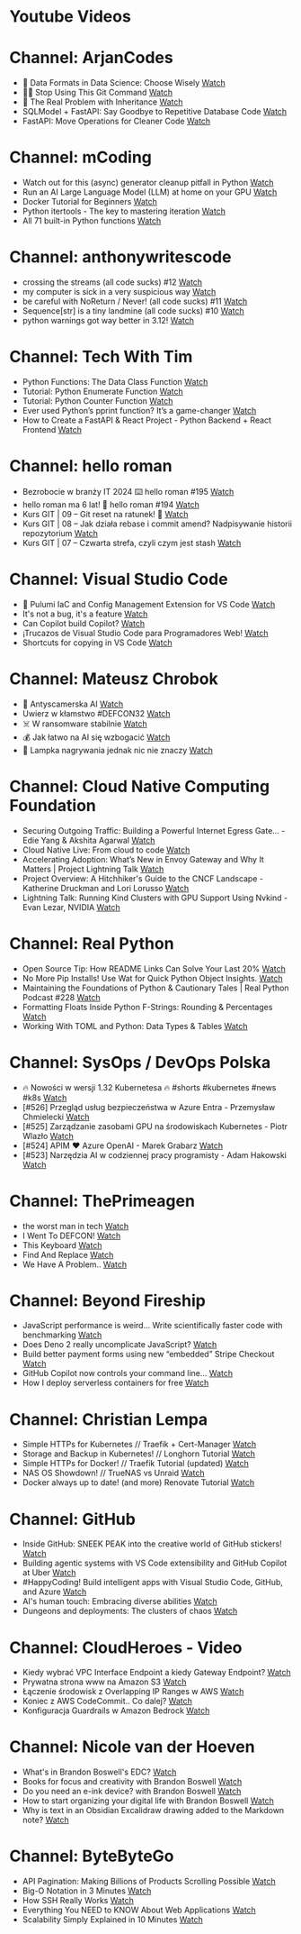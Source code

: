 
Youtube Videos
==============

# Channel: ArjanCodes
  
 - 💾 Data Formats in Data Science: Choose Wisely  [Watch](https://youtu.be/FcIEWBSLnJk)  
 - ✋🏻 Stop Using This Git Command  [Watch](https://youtu.be/CEaWanW-7cM)  
 - 🤔 The Real Problem with Inheritance  [Watch](https://youtu.be/M8myswQlF1M)  
 - SQLModel + FastAPI: Say Goodbye to Repetitive Database Code  [Watch](https://youtu.be/GONyd0CUrPc)  
 - FastAPI: Move Operations for Cleaner Code  [Watch](https://youtu.be/Oq8Pp3M7CUQ)
# Channel: mCoding
  
 - Watch out for this (async) generator cleanup pitfall in Python  [Watch](https://youtu.be/N56Jrqc7SBk)  
 - Run an AI Large Language Model (LLM) at home on your GPU  [Watch](https://youtu.be/RejIVgfER-4)  
 - Docker Tutorial for Beginners  [Watch](https://youtu.be/b0HMimUb4f0)  
 - Python itertools - The key to mastering iteration  [Watch](https://youtu.be/1p7xa_BHYDs)  
 - All 71 built-in Python functions  [Watch](https://youtu.be/7Qu_KXc7xSI)
# Channel: anthonywritescode
  
 - crossing the streams (all code sucks) #12  [Watch](https://youtu.be/bOKt0DnttxI)  
 - my computer is sick in a very suspicious way  [Watch](https://youtu.be/l-RjeirBNMQ)  
 - be careful with NoReturn / Never! (all code sucks) #11  [Watch](https://youtu.be/WuXRn3euN8k)  
 - Sequence[str] is a tiny landmine (all code sucks) #10  [Watch](https://youtu.be/f0zD9d7kBrU)  
 - python warnings got way better in 3.12!  [Watch](https://youtu.be/Ljfn4x8t3Ow)
# Channel: Tech With Tim
  
 - Python Functions: The Data Class Function  [Watch](https://youtu.be/xT8JlhwZ_aE)  
 - Tutorial: Python Enumerate Function  [Watch](https://youtu.be/R-hi43zoC64)  
 - Tutorial: Python Counter Function  [Watch](https://youtu.be/buPw2dK3gYo)  
 - Ever used Python’s pprint function? It’s a game-changer  [Watch](https://youtu.be/oWNT3A3mQxA)  
 - How to Create a FastAPI & React Project - Python Backend + React Frontend  [Watch](https://youtu.be/aSdVU9-SxH4)
# Channel: hello roman
  
 - Bezrobocie w branży IT 2024 ⌨️ hello roman #195  [Watch](https://youtu.be/3A0h9uNj0Z4)  
 - hello roman ma 6 lat!  🎉  hello roman #194  [Watch](https://youtu.be/2VcweF4sVRE)  
 - Kurs GIT | 09 – Git reset na ratunek! 🛟  [Watch](https://youtu.be/vri36csppEY)  
 - Kurs GIT | 08 – Jak działa rebase i commit amend? Nadpisywanie historii repozytorium  [Watch](https://youtu.be/4GKI4Gz97TE)  
 - Kurs GIT | 07 – Czwarta strefa, czyli czym jest stash  [Watch](https://youtu.be/T9n2tF60cY0)
# Channel: Visual Studio Code
  
 - 🔴 Pulumi IaC and Config Management Extension for VS Code  [Watch](https://youtu.be/rRsnk1sv_xE)  
 - It's not a bug, it's a feature  [Watch](https://youtu.be/7Pipfjf3Mig)  
 - Can Copilot build Copilot?  [Watch](https://youtu.be/uzz1F4Cw2bA)  
 - ¡Trucazos de Visual Studio Code para Programadores Web!  [Watch](https://youtu.be/UdIcAdQtiws)  
 - Shortcuts for copying in VS Code  [Watch](https://youtu.be/2dR_u_Nhb-Y)
# Channel: Mateusz Chrobok
  
 - 👵 Antyscamerska AI  [Watch](https://youtu.be/VatBfwdu4nI)  
 - Uwierz w kłamstwo #DEFCON32  [Watch](https://youtu.be/SImGw8kfrj4)  
 - ☠️ W ransomware stabilnie  [Watch](https://youtu.be/EiLb5RsG7to)  
 - 💰 Jak łatwo na AI się wzbogacić  [Watch](https://youtu.be/tyu5jiWZOMo)  
 - 📸 Lampka nagrywania jednak nic nie znaczy  [Watch](https://youtu.be/FEjQsKYgwG4)
# Channel: Cloud Native Computing Foundation
  
 - Securing Outgoing Traffic: Building a Powerful Internet Egress Gate... - Edie Yang & Akshita Agarwal  [Watch](https://youtu.be/y6oUAktso_4)  
 - Cloud Native Live: From cloud to code  [Watch](https://youtu.be/t_rNSAyFDHE)  
 - Accelerating Adoption: What’s New in Envoy Gateway and Why It Matters | Project Lightning Talk  [Watch](https://youtu.be/y6O220qbmXc)  
 - Project Overview: A Hitchhiker's Guide to the CNCF Landscape - Katherine Druckman and Lori Lorusso  [Watch](https://youtu.be/ilVd19DDyIk)  
 - Lightning Talk: Running Kind Clusters with GPU Support Using Nvkind - Evan Lezar, NVIDIA  [Watch](https://youtu.be/jnHlwZKJiL4)
# Channel: Real Python
  
 - Open Source Tip: How README Links Can Solve Your Last 20%  [Watch](https://youtu.be/3_aQ81kniHE)  
 - No More Pip Installs! Use Wat for Quick Python Object Insights.  [Watch](https://youtu.be/sGo5BbImmd8)  
 - Maintaining the Foundations of Python & Cautionary Tales | Real Python Podcast #228  [Watch](https://youtu.be/bQylj1i3Rog)  
 - Formatting Floats Inside Python F-Strings: Rounding & Percentages  [Watch](https://youtu.be/7MciGRf8V3A)  
 - Working With TOML and Python: Data Types & Tables  [Watch](https://youtu.be/V2Vi0FSR8Eo)
# Channel: SysOps / DevOps Polska
  
 - 🔥 Nowości w wersji 1.32 Kubernetesa 🔥 #shorts #kubernetes #news #k8s  [Watch](https://youtu.be/_rpKi-abJTY)  
 - [#526] Przegląd usług bezpieczeństwa w Azure Entra - Przemysław Chmielecki  [Watch](https://youtu.be/SxZ-qLkTtZo)  
 - [#525] Zarządzanie zasobami GPU na środowiskach Kubernetes - Piotr Wlazło  [Watch](https://youtu.be/PrAMaA-8biY)  
 - [#524] APIM ❤️ Azure OpenAI - Marek Grabarz  [Watch](https://youtu.be/ZGX04vpvf4I)  
 - [#523] Narzędzia AI w codziennej pracy programisty - Adam Hakowski  [Watch](https://youtu.be/o3JK7REsJIM)
# Channel: ThePrimeagen
  
 - the worst man in tech  [Watch](https://youtu.be/A_XGsAl-LqY)  
 - I Went To DEFCON!  [Watch](https://youtu.be/GwcFxTuMYmU)  
 - This Keyboard  [Watch](https://youtu.be/dhuX9t2j5Hc)  
 - Find And Replace  [Watch](https://youtu.be/v2a6Nv7RSd0)  
 - We Have A Problem..  [Watch](https://youtu.be/1-0r90bm6CE)
# Channel: Beyond Fireship
  
 - JavaScript performance is weird... Write scientifically faster code with benchmarking  [Watch](https://youtu.be/_pWA4rbzvIg)  
 - Does Deno 2 really uncomplicate JavaScript?  [Watch](https://youtu.be/8IHhvkaVqVE)  
 - Build better payment forms using new “embedded” Stripe Checkout  [Watch](https://youtu.be/7WFXl4-aCxs)  
 - GitHub Copilot now controls your command line...  [Watch](https://youtu.be/P8MfgV9us4o)  
 - How I deploy serverless containers for free  [Watch](https://youtu.be/cw34KMPSt4k)
# Channel: Christian Lempa
  
 - Simple HTTPs for Kubernetes // Traefik + Cert-Manager  [Watch](https://youtu.be/vJweuU6Qrgo)  
 - Storage and Backup in Kubernetes! // Longhorn Tutorial  [Watch](https://youtu.be/-ImtLXcEna8)  
 - Simple HTTPs for Docker! // Traefik Tutorial (updated)  [Watch](https://youtu.be/-hfejNXqOzA)  
 - NAS OS Showdown! // TrueNAS vs Unraid  [Watch](https://youtu.be/BmpzgcslQRQ)  
 - Docker always up to date! (and more) Renovate Tutorial  [Watch](https://youtu.be/FoUE3HPorPY)
# Channel: GitHub
  
 - Inside GitHub: SNEEK PEAK into the creative world of GitHub stickers!  [Watch](https://youtu.be/o04e5Vz3ujg)  
 - Building agentic systems with VS Code extensibility and GitHub Copilot at Uber  [Watch](https://youtu.be/8rkA5vWUE4Y)  
 - #HappyCoding! Build intelligent apps with Visual Studio Code, GitHub, and Azure  [Watch](https://youtu.be/30OpmbWL1t8)  
 - AI's human touch: Embracing diverse abilities  [Watch](https://youtu.be/OtOZlBSgRk4)  
 - Dungeons and deployments: The clusters of chaos  [Watch](https://youtu.be/Sylft2zTQ48)
# Channel: CloudHeroes - Video
  
 - Kiedy wybrać VPC Interface Endpoint a kiedy Gateway Endpoint?  [Watch](https://youtu.be/viF5pT-HReI)  
 - Prywatna strona www na Amazon S3  [Watch](https://youtu.be/483QNc4XXBc)  
 - Łączenie środowisk z Overlapping IP Ranges w AWS  [Watch](https://youtu.be/71qb57dMMFs)  
 - Koniec z AWS CodeCommit.. Co dalej?  [Watch](https://youtu.be/fkggBFBDOVk)  
 - Konfiguracja Guardrails w Amazon Bedrock  [Watch](https://youtu.be/mVQrBKucLGM)
# Channel: Nicole van der Hoeven
  
 - What's in Brandon Boswell's EDC?  [Watch](https://youtu.be/Noswl0jCA4k)  
 - Books for focus and creativity with Brandon Boswell  [Watch](https://youtu.be/Ugc4U8Rx7RM)  
 - Do you need an e-ink device? with Brandon Boswell  [Watch](https://youtu.be/uUKPV6mWMFM)  
 - How to start organizing your digital life with Brandon Boswell  [Watch](https://youtu.be/Ykhyw3T3ICU)  
 - Why is text in an Obsidian Excalidraw drawing added to the Markdown note?  [Watch](https://youtu.be/HG5IuDIWHgY)
# Channel: ByteByteGo
  
 - API Pagination: Making Billions of Products Scrolling Possible  [Watch](https://youtu.be/14K_a2kKTxU)  
 - Big-O Notation in 3 Minutes  [Watch](https://youtu.be/x2CRZaN2xgM)  
 - How SSH Really Works  [Watch](https://youtu.be/rlMfRa7vfO8)  
 - Everything You NEED to KNOW About Web Applications  [Watch](https://youtu.be/_higfXfhjdo)  
 - Scalability Simply Explained in 10 Minutes  [Watch](https://youtu.be/EWS_CIxttVw)